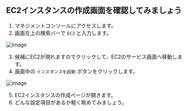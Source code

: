 ## EC2インスタンスの作成画面を確認してみましょう

1. マネジメントコンソールにアクセスします。
2. 画面左上の検索バーで `EC2` と入力します。

![image](https://github.com/user-attachments/assets/e5723678-4b31-4285-a26c-15a08d4d2c6c)

3. 候補にEC2が現れますのでクリックして、EC2のサービス画面へ移動します。
4. 画面中の `インスタンスを起動` ボタンをクリックします。

![image](https://github.com/user-attachments/assets/95115055-e7b7-4306-9794-63db675184bf)

5. EC2インスタンスの作成ページが開きます。
6. どんな設定項目があるか軽く眺めてみましょう。
